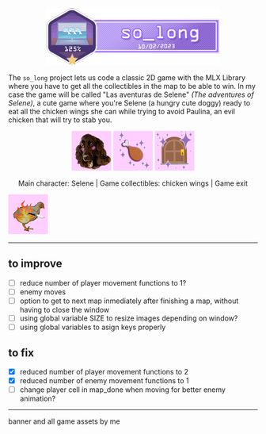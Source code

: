 <p align="center"><img src="https://github.com/glutack/glutack/blob/master/42img/so_long/so_long_banner.png?raw=true" alt="so_long 42 banner 125% 10/02/2023"/></p>

The `so_long` project lets us code a classic 2D game with the MLX Library where you have to get all the collectibles in the map to be able to win.
In my case the game will be called "Las aventuras de Selene" *(The adventures of Selene)*, a cute game where you're Selene (a hungry cute doggy) ready to eat all the chicken wings she can while trying to avoid Paulina, an evil chicken that will try to stab you.


<p align="center"><img src="https://github.com/glutack/glutack/blob/master/42img/so_long/selenegif.gif?raw=true" alt="game main character"/>	<img src="https://github.com/glutack/glutack/blob/master/42img/so_long/objectgif.gif?raw=true" alt="game collectibles"/>	<img src="https://github.com/glutack/glutack/blob/master/42img/so_long/exitgif.gif?raw=true" alt="game exit"/></p>

<p align="center">Main character: Selene	|	Game collectibles: chicken wings	|	Game exit</p>

<img src="https://github.com/glutack/glutack/blob/master/42img/so_long/paulinogifnoback.gif?raw=true" alt="game enemy"/>



---
## to improve
- [ ] reduce number of player movement functions to 1?
- [ ] enemy moves
- [ ] option to get to next map inmediately after finishing a map, without having to close the window
- [ ] using global variable SIZE to resize images depending on window?
- [ ] using global variables to asign keys properly

## to fix
- [x] reduced number of player movement functions to 2
- [x] reduced number of enemy movement functions to 1
- [ ] change player cell in map_done when moving for better enemy animation?
---
banner and all game assets by me